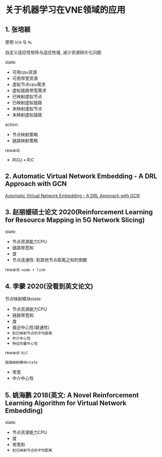 # 关于机器学习在VNE领域的应用

## 1. 张培颖

使用 `GCN` 与 `RL`

自定义适应性矩阵与适应性值, 减少资源碎片化问题

state:

- 可用cpu资源
- 可用带宽资源
- 虚拟节点cpu需求
- 虚拟链路带宽需求
- 已映射虚拟节点
- 已映射虚拟链路
- 未映射虚拟节点
- 未映射虚拟链路

action:

- 节点映射策略
- 链路映射策略

reward:

- $R(G_i)\bullet R/C$

## 2. Automatic Virtual Network Embedding - A DRL Approach with GCN

[Automatic Virtual Network Embedding - A DRL Approach with GCN](https://geminilight.cn/2020/07/13/RP%20-%20%E7%A7%91%E7%A0%94%E8%AE%BA%E6%96%87/paper-nfv-vne-dlr-gcn/)

## 3. 赵丽媛硕士论文 2020(Reinforcement Learning for Resource Mapping in 5G Network Slicing)

state:

- 节点资源能力CPU
- 链路带宽和
- 度
- 节点连通性: 到其他节点距离之和的倒数

reward: `node + link`

## 4. 李蒙 2020(没看到英文论文)

节点映射模块state:

- 节点资源能力CPU
- 链路带宽和
- 度
- 接近中心性(联通性)
- `到已映射节点的平均距离`
- `中介中心性`
- `特征向量中心性`

reward: `R/C`

`链路映射模块state`

- 带宽
- 中介中心性

## 5. 姚海鹏 2018(英文: A Novel Reinforcement Learning Algorithm for Virtual Network Embedding)

state:

- 节点资源能力CPU
- 度
- 带宽和
- `到已映射节点的平均距离`

